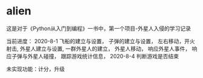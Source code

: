 # alien

这是对于《Python从入门到编程》一书中，第一个项目-外星人入侵的学习记录

当前进度：
2020-8-1
飞船的建立与设置，
子弹的建立与设置，
左右移动，开火射击,
外星人建立与设置,
一群外星人的建立，
外星人移动，
响应外星人事件，
响应子弹与外星人碰撞，
跟踪游戏统计信息，
2020-8-4
判断游戏是否结束

未实现功能：计分，升级

